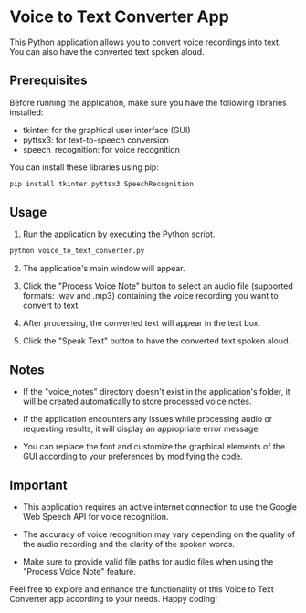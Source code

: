 # Voice to Text Converter App

This Python application allows you to convert voice recordings into text. You can also have the converted text spoken aloud.

## Prerequisites

Before running the application, make sure you have the following libraries installed:

- tkinter: for the graphical user interface (GUI)
- pyttsx3: for text-to-speech conversion
- speech_recognition: for voice recognition

You can install these libraries using pip:

```bash
pip install tkinter pyttsx3 SpeechRecognition
```

## Usage

1. Run the application by executing the Python script.

```bash
python voice_to_text_converter.py
```

2. The application's main window will appear.

3. Click the "Process Voice Note" button to select an audio file (supported formats: .wav and .mp3) containing the voice recording you want to convert to text.

4. After processing, the converted text will appear in the text box.

5. Click the "Speak Text" button to have the converted text spoken aloud.

## Notes

- If the "voice_notes" directory doesn't exist in the application's folder, it will be created automatically to store processed voice notes.

- If the application encounters any issues while processing audio or requesting results, it will display an appropriate error message.

- You can replace the font and customize the graphical elements of the GUI according to your preferences by modifying the code.

## Important

- This application requires an active internet connection to use the Google Web Speech API for voice recognition.

- The accuracy of voice recognition may vary depending on the quality of the audio recording and the clarity of the spoken words.

- Make sure to provide valid file paths for audio files when using the "Process Voice Note" feature.

Feel free to explore and enhance the functionality of this Voice to Text Converter app according to your needs. Happy coding!

